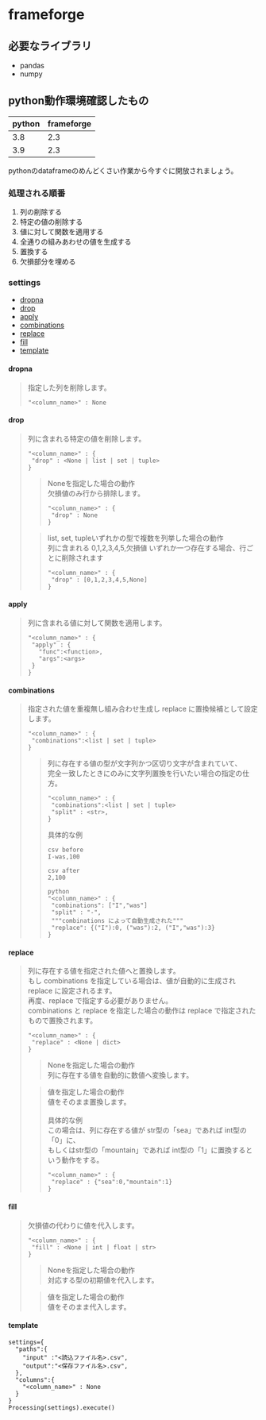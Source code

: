 # frameforge

## 必要なライブラリ
- pandas
- numpy

## python動作環境確認したもの
|python|frameforge|
|---|---|
|3.8|2.3|
|3.9|2.3|

pythonのdataframeのめんどくさい作業から今すぐに開放されましょう。
<br>
### 処理される順番
1. 列の削除する
2. 特定の値の削除する
3. 値に対して関数を適用する
4. 全通りの組みあわせの値を生成する
5. 置換する
6. 欠損部分を埋める

### settings
- [dropna](#dropna)
- [drop](#drop)
- [apply](#apply)
- [combinations](#combinations)
- [replace](#replace)
- [fill](#fill)
- [template](#template)

#### dropna
>指定した列を削除します。<br>
>```
>"<column_name>" : None
>```

#### drop
>列に含まれる特定の値を削除します。<br>
>```
>"<column_name>" : {
>  "drop" : <None | list | set | tuple> 
>}
>```
>>Noneを指定した場合の動作<br>
>>欠損値のみ行から排除します。<br>
>>```
>>"<column_name>" : {
>>  "drop" : None
>>}
>>```
>
>>list, set, tupleいずれかの型で複数を列挙した場合の動作<br>
>>列に含まれる 0,1,2,3,4,5,欠損値 いずれか一つ存在する場合、行ごとに削除されます<br>
>>```
>>"<column_name>" : {
>>  "drop" : [0,1,2,3,4,5,None] 
>>}
>>```

#### apply
>列に含まれる値に対して関数を適用します。<br>
>```
>"<column_name>" : {
>  "apply" : {
>    "func":<function>, 
>    "args":<args>
>  }
>}
>```

#### combinations
>指定された値を重複無し組み合わせ生成し replace に置換候補として設定します。<br>
>```
>"<column_name>" : {
>  "combinations":<list | set | tuple>
>}
>```
>>列に存在する値の型が文字列かつ区切り文字が含まれていて、<br>
>>完全一致したときにのみに文字列置換を行いたい場合の指定の仕方。<br>
>>```
>>"<column_name>" : {
>>  "combinations":<list | set | tuple>
>>  "split" : <str>,
>>}
>>```
>>具体的な例
>>```
>>csv before
>>I-was,100
>>```
>>```
>>csv after
>>2,100
>>```
>>```
>>python
>>"<column_name>" : {
>>  "combinations": ["I","was"]
>>  "split" : "-",
>>  """combinations によって自動生成された"""
>>  "replace": {("I"):0, ("was"):2, ("I","was"):3}
>>}
>>```

#### replace
>列に存在する値を指定された値へと置換します。<br>
>もし combinations を指定している場合は、値が自動的に生成され replace に設定されるます。<br>
>再度、replace で指定する必要がありません。<br>
>combinations と replace を指定した場合の動作は replace で指定されたもので置換されます。<br>
>```
>"<column_name>" : {
>  "replace" : <None | dict>
>}
>```
>>Noneを指定した場合の動作<br>
>>列に存在する値を自動的に数値へ変換します。<br>
>
>>値を指定した場合の動作<br>
>>値をそのまま置換します。<br>
>><br>
>>具体的な例<br>
>>この場合は、列に存在する値が str型の「sea」であれば int型の「0」に、<br>
>>もしくはstr型の「mountain」であれば int型の「1」に置換するという動作をする。<br>
>>```
>>"<column_name>" : {
>>  "replace" : {"sea":0,"mountain":1}
>>}
>>```

#### fill
> 欠損値の代わりに値を代入します。<br>
>```
>"<column_name>" : {
>  "fill" : <None | int | float | str>
>}
>```
>
>>Noneを指定した場合の動作<br>
>>対応する型の初期値を代入します。<br>
>
>>値を指定した場合の動作<br>
>>値をそのまま代入します。

#### template
```
settings={
  "paths":{
    "input" :"<読込ファイル名>.csv",
    "output":"<保存ファイル名>.csv",
  },
  "columns":{
    "<column_name>" : None
  }
}
Processing(settings).execute()
```

